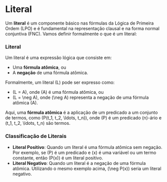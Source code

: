 # Literal

Um **literal** é um componente básico nas fórmulas da Lógica de Primeira Ordem (LPO) e é fundamental na representação clausal e na forma normal conjuntiva (FNC). Vamos definir formalmente o que é um literal:

### Literal

Um literal é uma expressão lógica que consiste em:
- Uma **fórmula atômica**, ou
- A **negação** de uma fórmula atômica.

Formalmente, um literal \(L\) pode ser expresso como:
- \(L = A\), onde \(A\) é uma fórmula atômica, ou
- \(L = \neg A\), onde \(\neg A\) representa a negação de uma fórmula atômica \(A\).

Aqui, uma **fórmula atômica** é a aplicação de um predicado a um conjunto de termos, como \(P(t_1, t_2, \ldots, t_n)\), onde \(P\) é um predicado \(n\)-ário e \(t_1, t_2, \ldots, t_n\) são termos.

### Classificação de Literais

- **Literal Positivo**: Quando um literal é uma fórmula atômica sem negação. Por exemplo, se \(P\) é um predicado e \(x\) é uma variável ou um termo constante, então \(P(x)\) é um literal positivo.
- **Literal Negativo**: Quando um literal é a negação de uma fórmula atômica. Utilizando o mesmo exemplo acima, \(\neg P(x)\) seria um literal negativo.

